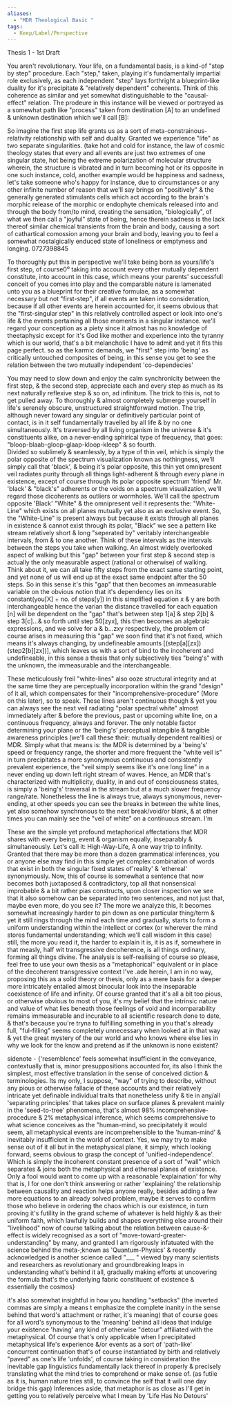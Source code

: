 ```yaml
---
aliases:
  - "MDR Theological Basic "
tags:
  - Keep/Label/Perspective
---
```


Thesis 1 - 1st Draft

You aren't revolutionary. 
Your life, on a fundamental basis, is a kind-of  "step by step" procedure. 
Each "step," taken, playing it's fundamentally impartial role exclusively, as each independent "step" lays forthright a blueprint-like duality for it's precipitate & "relatively dependent" coherents.
Think of this coherence as similar and yet somewhat distinguishable to the "causal-effect" relation.
The prodeure in this instance will be viewed or portrayed as a somewhat path like "process" taken from destination [A] to an undefined & unknown destination which we'll call [B]: 

So imagine the first step life grants us as a sort of meta-constrainous-relativity relationship with self and duality. Granted we experience "life" as two separate singularities. (take hot and cold for instance, the law of cosmic theology states that every and all events are just two extremes of one singular state, hot being the extreme polarization of molecular structure wherein, the structure is vibrated and in turn becoming hot or its opposite in one such instance, cold, another example would be happiness and sadness, let's take someone who's happy for instance, due to circumstances or any other infinite number of reason that we'll say brings on "positively" & the generally generated stimulants cells which act according to the brain's morphic release of the morphic or endophyte chemicals released into and through the body from/to mind, creating the sensation, "biologically",  of what we then call a "joyful" state of being, hence therein sadness is the lack thereof similar chemical transients from the brain and body, causing a sort of cathartical comossion among your brain and body, leaving you to feel a somewhat nostalgically enduced state of loneliness or emptyness and longing. 0727398845

To thoroughly put this in perspective we'll take being born as yours/life's first step, of course0⁰ taking into account every other mutually dependent constitute, into account in this case, which means your parents' successfull conceit of you comes into play and the comparable nature is lamenated unto you as a blueprint for their creative formulae, as a somewhat necessary but not "first-step", if all events are taken into consideration, because if all other events are herein accounted for, it seems obvious that the "first-singular step" in this relatively controlled aspect or look into one's life & the events pertaining all those moments in a singular  instance. we'll regard your conception as a piety since it almost has no knowledge of theetaphysic except for it's God like mother and experience into the tyranny which is our world, that's a bit melancholic I have to admit and yet it fits this page perfect. so as the karmic demands, we "first" step into 'being' as critically untouched composites of being, in this sense you get to see the relation between the two mutually independent 'co-dependecies' 

You may need to slow down and enjoy the calm synchronicity between the first step, & the second step, appreciate each and every step as much as its next naturally reflexive step & so on, ad infinitum. 
The trick to this is, not to get pulled away.
To thoroughly & almost completely submerge yourself in life's serenely obscure, unstructured straightforward motion.
The trip, although never toward any singular or definitively particular point of contact, is in it self fundamentally travelled by all life & by no one simultaneously. It's traversed by all living organism in the universe & it's constituents alike, on a never-ending sphirical type of frequency, that goes: "bloop-blaab-gloop-glaap-kloop-kleep" & so fourth.  
Divided so sublimely & seamlessly, by a type of thin veil, which is simply the polar opposite of the spectrum visualization known as nothingness, we'll simply call that 'black', & being it's polar opposite, this thin yet omnipresent veil radiates purity through all things light-adherent & through every plane in existence, except of course through its polar opposite spectrum 'friend' Mr. 'black' & "black's" adherents or the voids on a spectrum visualization, we'll regard those dicoherents as outliers or wormholes. We'll call the spectrum opposite 'Black' "White" & the omnipresent veil it represents the: "White-Line" which exists on all planes mutually yet also as an exclusive event. So, the "White-Line" is present always but because it exists through all planes in existence & cannot exist through its polar, "Black" we see a pattern like stream relatively short & long "seperated by" veritably interchangeable intervals, from & to one another. Think of these intervals as the intervals between the steps you take when walking. An almost widely overlooked aspect of walking but this "gap" between your first step & second step is actually the only measurable aspect (rational or otherwise) of walking. Think about it, we can all take fifty steps from the exact same starting point, and yet none of us will end up at the exact same endpoint after the 50 steps. So in this sense it's this "gap" that then becomes an immeasurable variable on the obvious notion that it's dependency lies on its constant(you[X]  + no. of steps[y]) in this simplified equation x & y are both interchangeable hence the varian the distance travelled for each equation [n] will be dependent on the "gap" that's between step 1[a] & step 2[b] & step 3[c]...& so forth until step 50[zyx], this then becomes an algebraic expressions, and we solve for a & b...zxy respectively, the problem of course arises in measuring this "gap" we soon find that it's not fixed, which means it's always changing, by undefineable amounts [(step[a][zx])(step2[b][zx])], which leaves us with a sort of bind to the incoherent and undefineable, in this sense a thesis that only subjectively ties "being's" with the unknown, the immeasurable and the interchangeable.


These meticulously freil "white-lines" also ooze structural integrity and at the same time they are perceptually incorporation within the grand "design" of it all, which compensates for their "incomprehensive-procedure" (More on this later), so to speak. These lines aren't continuous though & yet you can always see the next veil radiating "polar spectral white" almost immediately after & before the previous, past or upcoming white line, on a continuous frequency, always and forever. The only notable factor determining your plane or the 'being's' perceptual intangible & tangible awareness principles (we'll call these their: mutually dependent realities) or MDR. Simply what that means is: the MDR is determined by a 'being's' speed or frequency range, the shorter and more frequent the "white veil is" in turn precipitates a more synonymous continuous and consistently prevalent experience, the "veil simply seems like it's one long line" in a never ending up down left right stream of waves. Hence, an MDR that's characterized with multiplicity, duality, in and out of consciousness states, is simply a 'being's' traversal in the stream but at a much slower frequency range/rate. Nonetheless the line is always true, always synonymous, never-ending, at other speeds you can see the breaks in between the white lines, yet also somehow synchronous to the next break/void/or blank, & at other times you can mainly see the "veil of white" on a continuous stream. I'm

These are the simple yet profound metaphorical affectations that MDR shares with every being, event & organism equally, inseparably & simultaneously.
Let's call it:
High-Way-Life, A one way trip to infinity.  
Granted that there may be more than a dozen grammatical inferences, you or anyone else may find in this simple yet complex combination of  words that exist in both the singular fixed states of'reality' & 'ethereal' synonymously. Now, this of course is somewhat a sentence that now becomes both juxtaposed & contradictory, top all that nonsensical improbable & a  bit rather pias constructs, upon closer inspection we see that it also somehow can be separated into two sentences, and not just that, maybe even more, do you see it? 
The more we analyze this, It becomes somewhat increasingly harder to pin down as one particular thing/term & yet it still rings through  the mind each time and gradually, starts to form a uniform understanding within the intellect or cortex (or wherever the mind stores fundamental understanding; which we'll call wisdom in this case) still, the more you read it, the harder to explain it is, it is as if, somewhere in that measly, half wit transgressive decoherence, is all things ordinary, forming all things divine. The analysis is self-realising of course so please, feel free to use your own thesis as a "metaphorical" equivalent or in place of the decoherent transgressive context I've .ade herein, I am in no way, proposing this as a solid theory or thesis, only as a mere basis for a deeper more intricately entailed almost binocular look into the inseparable coexistence of life and infinity. Of course granted that it's all a bit too pious, or otherwise obvious to most of you, it's my belief that the intrinsic nature and value of what lies beneath those feelings of void and incomparability remains immeasurable and incurable to all scientific research done to date, & that's because you're tryna to fulfilling something in you that's already full, "ful-filling" seems completely unnecessary when looked at in that way & yet the great mystery of the our world and who knows where else lies in why we look for the know and pretend as if the unknown is none existent?


  sidenote - {'resemblence' feels somewhat insufficient in the conveyance, contextually that is, minor presuppositions accounted for, its also I think the simplest, most effective translation in the sense of conceived diction & terminologies. Its my only, I suppose, "way" of trying to describe, without any pious or otherwise fallacie of these accounts and their relatively intricate yet definable individual traits that nonetheless unify & tie in any/all 'separating principles' that takes place on surface planes & prevalent mainly in the 'seed-to-tree' phenomena, that's almost 98% incomprehensive-procedure & 2% metaphysical inference, which seems comprehensive to what science conceives as the "human-mind, so precipitately it would seem, all metaphysical events are incomprehensible to the 'human-mind' & inevitably insufficient in the world of context. Yes, we may try to make sense out of it all but in the metaphysical plane, it simply, which looking forward, seems obvious to grasp the concept of 'unified-independence'. Which is simply the incoherent constant presence of a sort of "wall" which separates & joins both the metaphysical and ethereal planes of existence. Only a fool would want to come up with a reasonable 'explaination' for why that is, I for one don't think answering or rather 'explaining' the relationship between causality and reaction helps anyone really, besides adding a few more equations to an already solved problem, maybe it serves to confirm those who believe in ordering the chaos which is our existence, in turn proving it's futility in the grand scheme of whatever is held highly & as their uniform faith, which lawfully builds and shapes everything else around their "livelihood" now of course talking about the relation between cause-&-effect is widely recognised as a sort of "move-toward-greater-understanding" by many, and granted I am rigorously infatuated with the science behind the meta-;known as 'Quantum-Physics' & recently acknowledged is another science called "___ " viewed byy many scientists and researchers as revolutionary and groundbreaking leaps in understanding what's behind it all, gradually making efforts at uncovering the formula that's the underlying fabric constituent of existence & essentially the cosmos}


it's also somewhat insightful in how you handling "setbacks" (the inverted commas are simply a means t emphasize the complete inanity in the sense behind that word's attachment or rather, it's meaning) that of course goes for all word's synonymous to the 'meaning' behind all ideas that indulge your existence 'having' any kind of otherwise "detour" affiliated with the metaphysical. Of course that's only applicable when I precipitated metaphysical life's experience &/or events as a sort of 'path-like' concurrent continuation that's of course instantiated by birth and relatively "paved" as one's life 'unfolds', of course taking in consideration the inevitable gap linguistics fundamentally lack thereof in properly & precisely translating what the mind tries to comprehend or make sense of. (as futile as it is, human nature tries still, to convince the self that it will one day bridge this gap)
Inferences aside, that metaphor is as close as I'll get in getting you to relatively perceive what I mean by 'Life Has No Detours'
